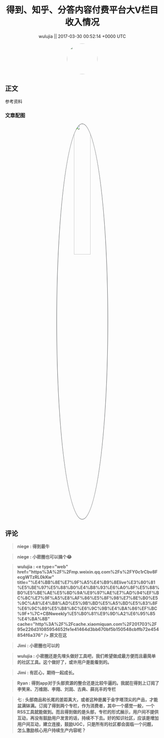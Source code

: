 <h1 align="center">得到、知乎、分答内容付费平台大V栏目收入情况</h1>




<p align="center">
    <a>wulujia || 2017-03-30 00:52:14 &#43;0000 UTC</a>
</p>

<div align="center">
    <img src="https://images.zsxq.com/FvMs_TiGOIa6-0xoJet3wAXslVqD?e=1590940799&amp;token=kIxbL07-8jAj8w1n4s9zv64FuZZNEATmlU_Vm6zD:jXyHUfNUOvC5TFfiCbUhbxUarXM=" width="100" height="100" style="border:1px solid;border-radius:50%; color:#ffffff"/>
</div>




## 正文

<div>
参考资料
</div>

### 文章配图

<div class="image" align="center">

<img src="https://images.zsxq.com/FiJoBiP7oVowzcNfHNhTaUGO_aN0?e=1590940799&amp;token=kIxbL07-8jAj8w1n4s9zv64FuZZNEATmlU_Vm6zD:AlCrg4afCmywp2gCGqRTLR0I60M=" width="33%" height="33%" style="border:1px solid;border-radius:50%; color:#3c3f41"/>

</div>


## 评论

<div align="left">
<div>

<blockquote >
<span> <strong>niege : 得到最牛 </strong></span>
</blockquote>

<blockquote >
<span> <strong>niege : 小密圈也可以搞个😂 </strong></span>
</blockquote>

<blockquote >
<span> <strong>wulujia : &lt;e type=&#34;web&#34; href=&#34;https%3A%2F%2Fmp.weixin.qq.com%2Fs%2FY0c1rCbv8FecgWTzRL0kKw&#34; title=&#34;%E4%BB%8E%E7%9F%A5%E4%B9%8Elive%E3%80%81%E5%BE%97%E5%88%B0%E4%B8%93%E6%A0%8F%E5%88%B0%E5%BE%AE%E5%8D%9A%E9%97%AE%E7%AD%94%EF%BC%8C%E7%9F%A5%E8%AF%86%E5%8F%98%E7%8E%B0%E5%9C%A8%E4%B8%AD%E5%9B%BD%E5%A5%BD%E5%83%8F%E6%9C%89%E5%B8%8C%E6%9C%9B%E4%BA%86%EF%BC%9F&#43;%7C&#43;CBNweekly%E5%B0%81%E9%9D%A2%E6%95%85%E4%BA%8B&#34; cache=&#34;http%3A%2F%2Fcache.xiaomiquan.com%2F201703%2F95e226d31085954652fe1e41464d3bb670bf5b150548cbffb72e454854f6a376&#34; /&gt;  原文在这 </strong></span>
</blockquote>

<blockquote >
<span> <strong>Jimi : 小密圈也可以的 </strong></span>
</blockquote>

<blockquote >
<span> <strong>wulujia : 小密圈还是先埋头做好工具吧，我们希望做成最方便而且最简单的社区工具。这个做好了，或许用户是能看到的。 </strong></span>
</blockquote>

<blockquote >
<span> <strong>Jimi : 有匠心，期待一起成长。 </strong></span>
</blockquote>

<blockquote >
<span> <strong>Ryan : 得到app对于头部资源的整合还是比较牛逼的。我就在得到上订阅了李笑来、万维刚、李翔、刘润、古典、薛兆丰的专栏 </strong></span>
</blockquote>

<blockquote >
<span> <strong>七 : 头部商品和长尾的差距真大，或者这种是属于金字塔顶尖的产品，才能盆满钵满。订阅了得到两个专栏，作为消费者，其中一个感觉一般，一个RSS工具就能做到。而且得到做的是头部，专栏的形式展示，用户间不提供互动，再没有鼓励用户发言的话，持续不下去。好的知识社区，应该是增加用户间互动，建立连接，鼓励UGC，只是所有的社区都会面临一个问题，怎么激励核心用户持续生产内容呢？ </strong></span>
</blockquote>

</div>
</div>